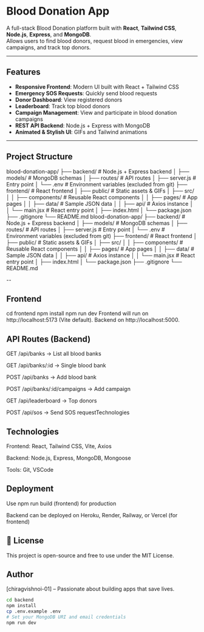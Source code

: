 # Blood Donation App

A full-stack Blood Donation platform built with **React**, **Tailwind CSS**, **Node.js**, **Express**, and **MongoDB**.  
Allows users to find blood donors, request blood in emergencies, view campaigns, and track top donors.

---

## Features

- **Responsive Frontend**: Modern UI built with React + Tailwind CSS
- **Emergency SOS Requests**: Quickly send blood requests
- **Donor Dashboard**: View registered donors
- **Leaderboard**: Track top blood donors
- **Campaign Management**: View and participate in blood donation campaigns
- **REST API Backend**: Node.js + Express with MongoDB
- **Animated & Stylish UI**: GIFs and Tailwind animations

---

## Project Structure

blood-donation-app/
├── backend/ # Node.js + Express backend
│ ├── models/ # MongoDB schemas
│ ├── routes/ # API routes
│ ├── server.js # Entry point
│ └── .env # Environment variables (excluded from git)
├── frontend/ # React frontend
│ ├── public/ # Static assets & GIFs
│ ├── src/
│ │ ├── components/ # Reusable React components
│ │ ├── pages/ # App pages
│ │ ├── data/ # Sample JSON data
│ │ ├── api/ # Axios instance
│ │ └── main.jsx # React entry point
│ ├── index.html
│ └── package.json
├── .gitignore
└── README.md
blood-donation-app/
├── backend/ # Node.js + Express backend
│ ├── models/ # MongoDB schemas
│ ├── routes/ # API routes
│ ├── server.js # Entry point
│ └── .env # Environment variables (excluded from git)
├── frontend/ # React frontend
│ ├── public/ # Static assets & GIFs
│ ├── src/
│ │ ├── components/ # Reusable React components
│ │ ├── pages/ # App pages
│ │ ├── data/ # Sample JSON data
│ │ ├── api/ # Axios instance
│ │ └── main.jsx # React entry point
│ ├── index.html
│ └── package.json
├── .gitignore
└── README.md


--
## Frontend 
cd frontend
npm install
npm run dev
Frontend will run on http://localhost:5173 (Vite default). Backend on http://localhost:5000.


## API Routes (Backend)
GET /api/banks → List all blood banks

GET /api/banks/:id → Single blood bank

POST /api/banks → Add blood bank

POST /api/banks/:id/campaigns → Add campaign

GET /api/leaderboard → Top donors

POST /api/sos → Send SOS requestTechnologies  


## Technologies
Frontend: React, Tailwind CSS, Vite, Axios

Backend: Node.js, Express, MongoDB, Mongoose

Tools: Git, VSCode


## Deployment
Use npm run build (frontend) for production

Backend can be deployed on Heroku, Render, Railway, or Vercel (for frontend)


## 📄 License

This project is open-source and free to use under the MIT License.
## Author

[chiragvishnoi-01] – Passionate about building apps that save lives.


```bash
cd backend
npm install
cp .env.example .env
# Set your MongoDB URI and email credentials
npm run dev 
